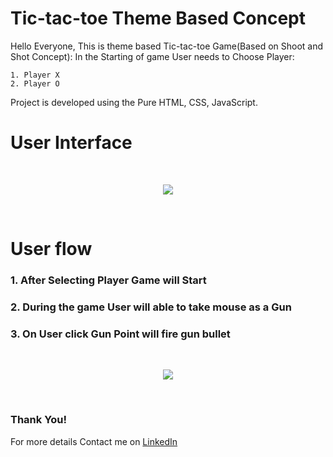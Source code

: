 # Tic-tac-toe Theme Based Concept

Hello Everyone, This is theme based Tic-tac-toe Game(Based on Shoot and Shot Concept):
In the Starting of game User needs to Choose Player:
```
1. Player X
2. Player O
```
Project is developed using the Pure HTML, CSS, JavaScript.

# User Interface
<br>
<p align="center">
  <img src="images/tic-tac-toe game.png">
</p>
<br>

# User flow
### 1. After Selecting Player Game will Start

### 2. During the game User will able to take mouse as a Gun

### 3. On User click Gun Point will fire gun bullet
<br>
<p align="center">
  <img src="images/Game shot.png">
</p>
<br>

### Thank You!
For more details Contact me on [LinkedIn](https://www.linkedin.com/in/sagarkumar-limbasiya/)
